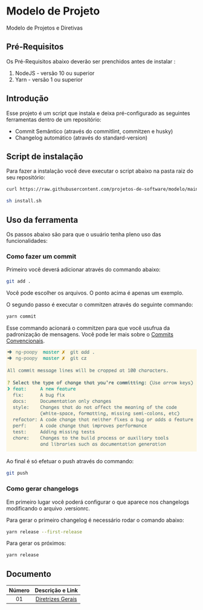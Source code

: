 # Modelo de Projeto

Modelo de Projetos e Diretivas

## Pré-Requisitos

Os Pré-Requisitos abaixo deverão ser prenchidos antes de instalar :

1. NodeJS - versão 10 ou superior
2. Yarn - versão 1 ou superior

## Introdução 

Esse projeto é um script que instala e deixa pré-configurado as seguintes ferramentas dentro de um repositório:

- Commit Semântico (através do commitlint, commitzen e husky)
- Changelog automático (através do standard-version)

## Script de instalação 

Para fazer a instalação você deve executar o script abaixo na pasta raiz do seu repositório:

```bash
curl https://raw.githubusercontent.com/projetos-de-software/modelo/main/script/install.sh -o install.sh
```

```bash
sh install.sh
```

## Uso da ferramenta

Os passos abaixo são para que o usuário tenha pleno uso das funcionalidades: 

### Como fazer um commit

Primeiro você deverá adicionar através do commando abaixo:

```bash
git add . 
```

Você pode escolher os arquivos. O ponto acima é apenas um exemplo. 

O segundo passo é executar o commitzen através do seguinte commando: 

```bash
yarn commit
```

Esse commando acionará o commitzen para que você usufrua da padronização de mensagens. Você pode ler mais sobre o [Commits Convencionais](docs/04%20-%20Commit%20Convecional.md).

![Imagem 1 - Commitzen](docs/img/img01.png)

Ao final é só efetuar o push através do commando: 

```bash
git push
```

### Como gerar changelogs

Em primeiro lugar você poderá configurar o que aparece nos changelogs modificando o arquivo .versionrc.

Para gerar o primeiro changelog é necessário rodar o comando abaixo:

```bash
yarn release --first-release
```

Para gerar os próximos:

```bash
yarn release
```

## Documento

| Número |                     Descrição e Link                      |
| :----: | :-------------------------------------------------------: |
|   01   | [Diretrizes Gerais](docs/01%20-%20Diretrizes%20Gerais.md) |
